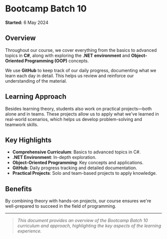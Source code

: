# Bootcamp Batch 10

**Started:** 6 May 2024

## Overview

Throughout our course, we cover everything from the basics to advanced topics in **C#**, along with exploring the **.NET environment** and **Object-Oriented Programming (OOP)** concepts. 

We use **GitHub** to keep track of our daily progress, documenting what we learn each day in detail. This helps us review and reinforce our understanding of the material.

## Learning Approach

Besides learning theory, students also work on practical projects—both alone and in teams. These projects allow us to apply what we've learned in real-world scenarios, which helps us develop problem-solving and teamwork skills.

## Key Highlights

- **Comprehensive Curriculum**: Basics to advanced topics in C#.
- **.NET Environment**: In-depth exploration.
- **Object-Oriented Programming**: Key concepts and applications.
- **GitHub**: Daily progress tracking and detailed documentation.
- **Practical Projects**: Solo and team-based projects to apply knowledge.

## Benefits

By combining theory with hands-on projects, our course ensures we're well-prepared to succeed in the field of programming.

---

> *This document provides an overview of the Bootcamp Batch 10 curriculum and approach, highlighting the key aspects of the learning experience.*
